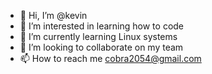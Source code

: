 - 👋 Hi, I’m @kevin 
- 👀 I’m interested in learning how to code
- 🌱 I’m currently learning Linux systems
- 💞️ I’m looking to collaborate on my team
- 📫 How to reach me cobra2054@gmail.com

<!---
Cobra2054/Cobra2054 is a ✨ special ✨ repository because its `README.md` (this file) appears on your GitHub profile.
You can click the Preview link to take a look at your changes.
--->
